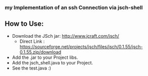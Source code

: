 ### my Implementation of an ssh Connection via jsch-shell

## How to Use:
* Download the JSch jar: http://www.jcraft.com/jsch/
    * Direct Link : https://sourceforge.net/projects/jsch/files/jsch/0.1.55/jsch-0.1.55.zip/download
* Add the .jar to your Project libs.
* Add the jsch_shell.java to your Project.
* See the test.java :)
